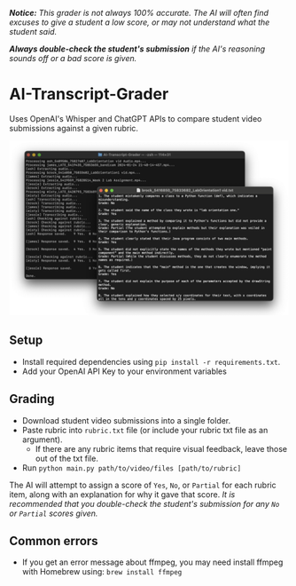 _**Notice:** This grader is not always 100% accurate. The AI will often find excuses to give a student a low score, or may not understand what the student said._

_**Always double-check the student's submission** if the AI's reasoning sounds off or a bad score is given._

# AI-Transcript-Grader
Uses OpenAI's Whisper and ChatGPT APIs to compare student video submissions against a given rubric.

![Screenshot of console and text document containing graded assessment from AI.](res/ai_grader_screenshots.png)

## Setup
- Install required dependencies using `pip install -r requirements.txt`. 
- Add your OpenAI API Key to your environment variables

## Grading
- Download student video submissions into a single folder.
- Paste rubric into `rubric.txt` file (or include your rubric txt file as an argument).
  - If there are any rubric items that require visual feedback, leave those out of the txt file.
- Run `python main.py path/to/video/files [path/to/rubric]`

The AI will attempt to assign a score of `Yes`, `No`, or `Partial` for each rubric item, along with an explanation for why it gave that score. _It is recommended that you double-check the student's submission for any `No` or `Partial` scores given._

## Common errors
- If you get an error message about ffmpeg, you may need install ffmpeg with Homebrew using: `brew install ffmpeg`
